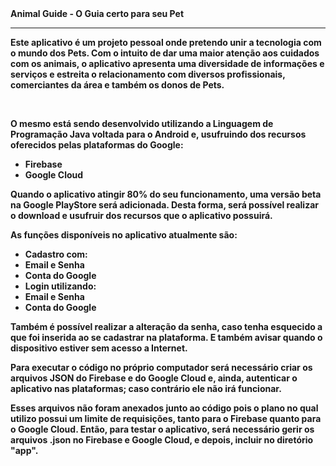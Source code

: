 <b> 
    Animal Guide - O Guia certo para seu Pet
    <hr>
    <p>Este aplicativo é um projeto pessoal onde pretendo unir a tecnologia com o mundo dos Pets. 
    Com o intuito de dar uma maior atenção aos cuidados com os animais, o aplicativo apresenta uma diversidade de informações 
    e serviços e estreita o relacionamento com diversos profissionais, 
    comerciantes da área e também os donos de Pets. </p><br>
    <p>O mesmo está sendo desenvolvido utilizando a Linguagem de Programação <b>Java</b>
    voltada para o Android e, usufruindo dos recursos oferecidos pelas plataformas do Google:</p>
    <ul>
    <li>Firebase</li>
    <li>Google Cloud</li>
    </ul>
    <p> Quando o aplicativo atingir 80% do seu funcionamento, uma versão beta na Google PlayStore será adicionada. 
    Desta forma, será possível realizar o download e usufruir dos recursos que o aplicativo possuirá.</p>
    <p>As funções disponíveis no aplicativo atualmente são:</p>
    <ul>
    <li>Cadastro com:</li>
    <li>Email e Senha</li>
    <li>Conta do Google</li>
    <li>Login utilizando:</li>
    <li>Email e Senha</li>
    <li>Conta do Google</li>
    </ul>
    <p>Também é possível realizar a alteração da senha, caso tenha esquecido a que foi inserida ao se cadastrar na plataforma. E também avisar quando o dispositivo estiver sem acesso a Internet.</p>
    <p>Para executar o código no próprio computador será necessário criar os arquivos JSON
    do Firebase e do Google Cloud e, ainda, autenticar o aplicativo nas plataformas; caso contrário ele não irá funcionar.</p>
    <p>Esses arquivos não foram anexados junto ao código pois o plano no qual utilizo possui um limite de requisições, tanto para o Firebase quanto para o Google Cloud. Então, para testar o aplicativo, será necessário gerir os arquivos .json no Firebase e Google Cloud, e depois, incluir no diretório "app".</p>
</b>
